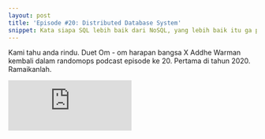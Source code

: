 ```yaml
---
layout: post
title: 'Episode #20: Distributed Database System'
snippet: Kata siapa SQL lebih baik dari NoSQL, yang lebih baik itu ga pake Database!
---
```

Kami tahu anda rindu. Duet Om - om harapan bangsa X Addhe Warman kembali dalam randomops podcast episode ke 20. Pertama di tahun 2020. Ramaikanlah.


<iframe src="https://anchor.fm/randomops/embed/episodes/Episode-20-Distributed-Database-System-eamr4h" height="102px" width="250px" frameborder="0" scrolling="no"></iframe>
